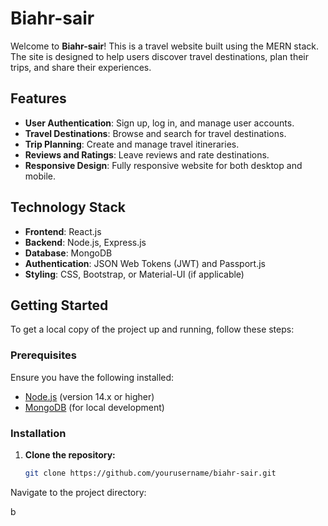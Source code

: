 # Biahr-sair

Welcome to **Biahr-sair**! This is a travel website built using the MERN stack. The site is designed to help users discover travel destinations, plan their trips, and share their experiences.

## Features

- **User Authentication**: Sign up, log in, and manage user accounts.
- **Travel Destinations**: Browse and search for travel destinations.
- **Trip Planning**: Create and manage travel itineraries.
- **Reviews and Ratings**: Leave reviews and rate destinations.
- **Responsive Design**: Fully responsive website for both desktop and mobile.

## Technology Stack

- **Frontend**: React.js
- **Backend**: Node.js, Express.js
- **Database**: MongoDB
- **Authentication**: JSON Web Tokens (JWT) and Passport.js
- **Styling**: CSS, Bootstrap, or Material-UI (if applicable)

## Getting Started

To get a local copy of the project up and running, follow these steps:

### Prerequisites

Ensure you have the following installed:

- [Node.js](https://nodejs.org/) (version 14.x or higher)
- [MongoDB](https://www.mongodb.com/try/download/community) (for local development)

### Installation

1. **Clone the repository:**

   ```bash
   git clone https://github.com/yourusername/biahr-sair.git
Navigate to the project directory:

b
